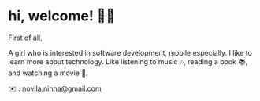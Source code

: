 # hi, welcome! 👋👋

<!--
**ninnanovila/ninnanovila** is a ✨ _special_ ✨ repository because its `README.md` (this file) appears on your GitHub profile.

Here are some ideas to get you started:

- 🔭 I’m currently working on ...
- 🌱 I’m currently learning ...
- 👯 I’m looking to collaborate on ...
- 🤔 I’m looking for help with ...
- 💬 Ask me about ...
- 📫 How to reach me: ...
- 😄 Pronouns: ...
- ⚡ Fun fact: ...
-->
First of all,

A girl who is interested in software development, mobile especially. I like to learn more about technology. 
Like listening to music 🎶, reading a book 📚, and watching a movie 🍿.

✉️ : novila.ninna@gmail.com

<!-- <img src="https://github-readme-stats.vercel.app/api?username=ninnanovila"> -->
